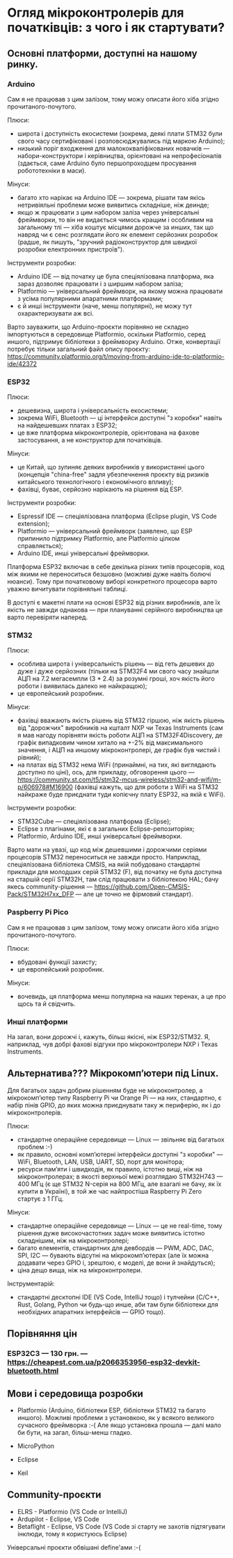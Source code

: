 # Огляд мікроконтролерів для початківців: з чого і як стартувати?

## Основні платформи, доступні на нашому ринку.

### Arduino

Сам я не працював з цим залізом, тому можу описати його хіба згідно прочитаного-почутого.

Плюси:
* широта і доступність екосистеми (зокрема, деякі плати STM32 були свого часу сертифіковані і розповсюджувались під маркою Arduino);
* низький поріг входження для малококваліфікованих новачків — набори-конструктори і керівництва, орієнтовані на непрофесіоналів (здається, саме Arduino було першопроходцем просування робототехніки в маси). 

Мінуси:
* багато хто нарікає на Arduino IDE — зокрема, рішати там якісь нетривіяльні проблеми може виявитись складніше, ніж деинде;
* якщо ж працювати з цим набором заліза через універсальні фреймворки, то він не видається чимось кращим і особливим на загальному тлі — хіба коштує місцями дорожче за инших, так що навряд чи є сенс розглядати його як елемент серйозних розробок (радше, як пишуть, "зручний радіоконструктор для швидкої розробки електронних пристроїв").

Інструменти розробки:
* Arduino IDE — від початку це була спеціялізована платформа, яка зараз дозволяє працювати і з ширшим набором заліза;
* Platformio — універсальний фреймворк, на якому можна працювати з усіма популярними апаратними платформами;
* є й инші інструменти (наче, менш популярні), не можу тут охарактеризувати аж всі.

Варто зауважити, що Arduino-проєкти порівняно не складно імпортуються в середовище Platformio, оскільки Platformio, серед иншого, підтримує бібліотеки з фреймворку Arduino. Отже, конвертації потребує тільки загальний файл опису проєкту: https://community.platformio.org/t/moving-from-arduino-ide-to-platformio-ide/42372


### ESP32

Плюси:
* дешевизна, широта і універсальність екосистеми;
* зокрема WiFi, Bluetooth — ці інтерфейси доступні "з коробки" навіть на найдешевших платах з ESP32;
* це вже платформа мікроконтролерів, орієнтована на фахове застосування, а не конструктор для початківців.

Мінуси:
* це Китай, що зупиняє деяких виробників у використанні цього (концепція "china-free" задля убезпечнення проєкту від ризиків китайського технологічного і економічного впливу);
* фахівці, буває, серйозно нарікають на рішення від ESP.

Інструменти розробки:
* Espressif IDE — спеціялізована платформа (Eclipse plugin, VS Code extension);
* Platformio — універсальний фреймворк (заявлено, що ESP припинило підтримку Platformio, але Platformio цілком справляється);
* Arduino IDE, инші універсальні фреймворки.

Платформа ESP32 включає в себе декілька різних типів процесорів, код між якими не переноситься безшовно (можливі дуже навіть болючі нюанси). Тому при початковому виборі конкретного процесора варто уважно вичитувати порівняльні таблиці.

В доступі є макетні плати на основі ESP32 від різних виробників, але їх якість не завжди однакова — при плануванні серійного виробництва це варто перевіряти наперед.


### STM32

Плюси:
* особлива широта і універсальність рішень — від геть дешевих до дуже і дуже серйозних (тільки на STM32F4 ми свого часу знайшли АЦП на 7.2 мегасемпли (3 * 2.4) за розумні гроші, хоч якість його роботи і виявилась далеко не найкращою);
* це европейський розробник.
  
Мінуси:
* фахівці вважають якість рішень від STM32 гіршою, ніж якість рішень від "дорожчих" виробників на кшталт NXP чи Texas Instruments (сам я мав нагоду порівняти якість роботи АЦП на STM32F4Discovery, де графік випадковим чином хитало на +-2% від максимального значення, і АЦП на иншому мікроконтролері, де графік був чистий і рівний);
* на платах від STM32 нема WiFi (принаймні, на тих, які виглядають доступно по ціні), ось, для прикладу, обговорення цього —
https://community.st.com/t5/stm32-mcus-wireless/stm32-and-wifi/m-p/606978#M16900 (фахівці кажуть, що для роботи з WiFi на STM32 найкраже буде приєднати туди копієчну плату ESP32, на якій є WiFi).

Інструменти розробки:
* STM32Cube — спеціялізована платформа (Eclipse);
* Eclipse з плагінами, які є в загальних Eclipse-репозиторіях;
* Platformio, Arduino IDE, инші універсальні фреймворки.

Варто мати на увазі, що код між дешевшими і дорожчими серіями процесорів STM32 переноситься не завжди просто. Наприклад, спеціялізована бібліотека CMSIS, на якій побудовано стандартні приклади для молодших серій STM32 (F), від початку не була доступна на старшій серії STM32H, там слід працювати з бібліотекою HAL; бачу якесь community-рішення — https://github.com/Open-CMSIS-Pack/STM32H7xx_DFP — але це точно не фірмовий стандарт).


### Paspberry Pi Pico

Сам я не працював з цим залізом, тому можу описати його хіба згідно прочитаного-почутого.

Плюси:
* вбудовані функції захисту;
* це европейський розробник.

Мінуси:
* вочевидь, ця платформа менш популярна на наших теренах, а це про щось та й свідчить.


### Инші платформи

На загал, вони дорожчі і, кажуть, більш якісні, ніж ESP32/STM32. Я, наприклад, чув добрі фахові відгуки про мікроконтролери NXP і Texas Instruments.


## Альтернатива??? Мікрокомпʼютери під Linux.

Для багатьох задач добрим рішенням буде не мікроконтролер, а мікрокомпʼютер типу Raspberry Pi чи Orange Pi — на них, стандартно, є набір пінів GPIO, до яких можна приєднувати таку ж периферію, як і до мікроконтролерів. 

Плюси:
* стандартне операційне середовище — Linux — звільняє від багатьох проблем :-)
* як правило, основні компʼютерні інтерфейси доступні "з коробки" — WiFi, Bluetooth, LAN, USB, UART, SD, порт для монітора;
* ресурси памʼяти і швидкодія, як правило, істотно вищі, ніж на мікроконтролерах; в якості верхньої межі розглядаю STM32H743 — 400 МГц (є ще STM32 N-серія на 800 МГц, але взагалі не бачу, як їх купити в Україні), в той же час найпростіша Raspberry Pi Zero стартує з 1 ГГц.

Мінуси:
* стандартне операційне середовище — Linux — це не real-time, тому рішення дуже високочастотних задач може виявитись істотно складнішим, ніж на мікроконтролері;
* багато елементів, стандартних для девбордів — PWM, ADC, DAC, SPI, I2C — бувають відсутні на мікрокомпʼютерах (але їх можна додавати через GPIO і, зрештою, є моделі, де вони й знайдуться);
* ціна дещо вища, ніж на мікроконтролери.

Інструментарій:
* стандартні десктопні IDE (VS Code, IntelliJ тощо) і тулчейни (C/C++, Rust, Golang, Python чи будь-що инше, аби там були бібліотеки для необхідних апаратних інтерфейсів — GPIO тощо).


## Порівняння цін

### ESP32C3 — 130 грн. — https://cheapest.com.ua/p2066353956-esp32-devkit-bluetooth.html



## Мови і середовища розробки


* Platformio (Arduino, бібліотеки ESP, бібліотеки STM32 та багато иншого). Можливі проблеми з установкою, як у всякого великого сучасного фреймворка :-( Але якщо установка прошла — далі мало би бути, на загал, більш-менш гладко.

* MicroPython
* Eclipse
* Keil 


## Community-проєкти

* ELRS - Platformio (VS Code or IntelliJ) 
* Ardupilot - Eclipse, VS Code
* Betaflight - Eclipse, VS Code (VS Code зі старту не захотів підтягувати інклюди, тому я користуюсь Eclipse) 

Універсальні проєкти обвішані define'ами :-(


